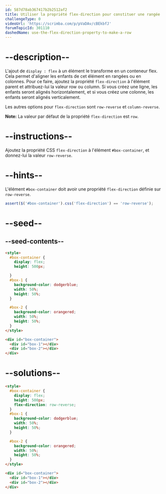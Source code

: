 ```yaml
---
id: 587d78ab367417b2b2512af2
title: Utiliser la propriété flex-direction pour constituer une rangée
challengeType: 0
videoUrl: 'https://scrimba.com/p/pVaDAv/cBEkbfJ'
forumTopicId: 301110
dashedName: use-the-flex-direction-property-to-make-a-row
---
```


# --description--

L'ajout de `display : flex` à un élément le transforme en un conteneur flex. Cela permet d'aligner les enfants de cet élément en rangées ou en colonnes. Pour ce faire, ajoutez la propriété `flex-direction` à l'élément parent et attribuez-lui la valeur row ou column. Si vous créez une ligne, les enfants seront alignés horizontalement, et si vous créez une colonne, les enfants seront alignés verticalement.

Les autres options pour `flex-direction` sont `row-reverse` et `column-reverse`.

**Note:** La valeur par défaut de la propriété `flex-direction` est `row`.

# --instructions--

Ajoutez la propriété CSS `flex-direction` à l'élément `#box-container`, et donnez-lui la valeur `row-reverse`.

# --hints--

L'élément `#box-container` doit avoir une propriété `flex-direction` définie sur `row-reverse`.

```js
assert($('#box-container').css('flex-direction') == 'row-reverse');
```

# --seed--

## --seed-contents--

```html
<style>
  #box-container {
    display: flex;
    height: 500px;

  }
  #box-1 {
    background-color: dodgerblue;
    width: 50%;
    height: 50%;
  }

  #box-2 {
    background-color: orangered;
    width: 50%;
    height: 50%;
  }
</style>

<div id="box-container">
  <div id="box-1"></div>
  <div id="box-2"></div>
</div>
```

# --solutions--

```html
<style>
  #box-container {
    display: flex;
    height: 500px;
    flex-direction: row-reverse;
  }
  #box-1 {
    background-color: dodgerblue;
    width: 50%;
    height: 50%;
  }

  #box-2 {
    background-color: orangered;
    width: 50%;
    height: 50%;
  }
</style>

<div id="box-container">
  <div id="box-1"></div>
  <div id="box-2"></div>
</div>
```
